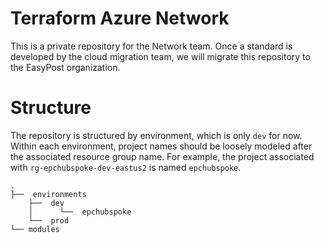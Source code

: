 # Terraform Azure Network
This is a private repository for the Network team. Once a standard is developed by the cloud migration team, we will migrate this repository to the EasyPost organization. 

# Structure
The repository is structured by environment, which is only `dev` for now. Within each environment, project names should be loosely modeled after the associated resource group name. 
For example, the project associated with `rg-epchubspoke-dev-eastus2` is named `epchubspoke`. 


```
.
├──  environments
    ├──  dev
    │      └──  epchubspoke
    └──  prod
└── modules
```